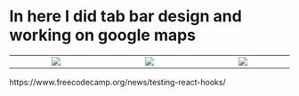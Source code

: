 # In here I did tab bar design and working on google maps


<table>
  <tr align= "center">
    <td valign="top" width= "200"><img src="https://res.cloudinary.com/drewzxzgc/image/upload/v1611752131/grobk7jdwypzidjmdyyy.png"/></td>
    <td valign="top" width= "200"><img src="https://res.cloudinary.com/drewzxzgc/image/upload/v1611752130/ycyxzktquvaoa6odbdjc.png"/></td>
    <td valign="top" width= "200"><img src="https://res.cloudinary.com/drewzxzgc/image/upload/v1611752130/dprq6hm8iywhssj0q8vw.png"/></td>
  </tr>
</table>
https://www.freecodecamp.org/news/testing-react-hooks/

